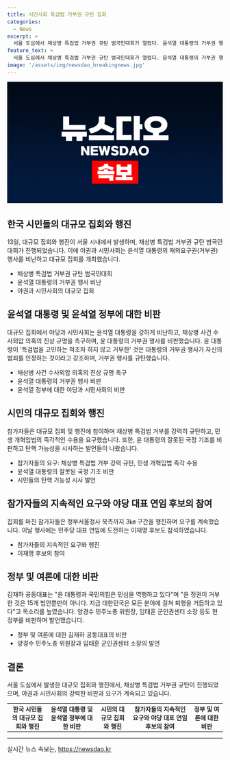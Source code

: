 ```yaml
---
title: 시민사회 특검법 거부권 규탄 집회
categories:
  - News
excerpt: >
  서울 도심에서 채상병 특검법 거부권 규탄 범국민대회가 열렸다. 윤석열 대통령의 거부권 행사를 비난하고, 탄핵 가능성을 시사하는 발언도 나왔다. 참가자들은 거부 강력 규탄을 외치며 집회를 진행했고, 민주당 대표 연임에 도전하는 이재명 후보도 참석했다. 군인권센터 등의 단체도 현 정권을 비판하는 발언을 펼쳤다. 경찰은 3천 명이 참가한 것으로 추산했으며, 집회 참가자들은 정부서울청사 북측까지 3㎞ 구간을 행진했다.
feature_text: >
  서울 도심에서 채상병 특검법 거부권 규탄 범국민대회가 열렸다. 윤석열 대통령의 거부권 행사를 비난하고, 탄핵 가능성을 시사하는 발언도 나왔다. 참가자들은 거부 강력 규탄을 외치며 집회를 진행했고, 민주당 대표 연임에 도전하는 이재명 후보도 참석했다. 군인권센터 등의 단체도 현 정권을 비판하는 발언을 펼쳤다. 경찰은 3천 명이 참가한 것으로 추산했으며, 집회 참가자들은 정부서울청사 북측까지 3㎞ 구간을 행진했다.
image: '/assets/img/newsdao_breakingnews.jpg'
---
```


<p><img src="/assets/img/newsdao_breakingnews.jpg" alt="ontimetimes 속보" /></p>

<h2 data-ke-size="size26">한국 시민들의 대규모 집회와 행진</h2>

<p data-ke-size="size16">13일, 대규모 집회와 행진이 서울 시내에서 발생하며, 채상병 특검법 거부권 규탄 범국민대회가 진행되었습니다. 이에 야권과 시민사회는 윤석열 대통령의 재의요구권(거부권) 행사를 비난하고 대규모 집회를 개최했습니다.</p>

<ul>
<li>채상병 특검법 거부권 규탄 범국민대회</li>
<li>윤석열 대통령의 거부권 행사 비난</li>
<li>야권과 시민사회의 대규모 집회</li>
</ul>

<h2 data-ke-size="size26">윤석열 대통령 및 윤석열 정부에 대한 비판</h2>

<p data-ke-size="size16">대규모 집회에서 야당과 시민사회는 윤석열 대통령을 강하게 비난하고, 채상병 사건 수사외압 의혹의 진상 규명을 촉구하며, 윤 대통령의 거부권 행사를 비판했습니다. 윤 대통령이 '특검법을 고민하는 척조차 하지 않고 거부한' 것은 대통령의 거부권 행사가 자신의 범죄를 인정하는 것이라고 강조하며, 거부권 행사를 규탄했습니다.</p>

<ul>
<li>채상병 사건 수사외압 의혹의 진상 규명 촉구</li>
<li>윤석열 대통령의 거부권 행사 비판</li>
<li>윤석열 정부에 대한 야당과 시민사회의 비판</li>
</ul>

<h2 data-ke-size="size26">시민의 대규모 집회와 행진</h2>

<p data-ke-size="size16">참가자들은 대규모 집회 및 행진에 참여하며 채상병 특검법 거부를 강력히 규탄하고, 민생 개혁입법의 즉각적인 수용을 요구했습니다. 또한, 윤 대통령의 잘못된 국정 기조를 비판하고 탄핵 가능성을 시사하는 발언들이 나왔습니다.</p>

<ul>
<li>참가자들의 요구: 채상병 특검법 거부 강력 규탄, 민생 개혁입법 즉각 수용</li>
<li>윤석열 대통령의 잘못된 국정 기조 비판</li>
<li>시민들의 탄핵 가능성 시사 발언</li>
</ul>

<h2 data-ke-size="size26">참가자들의 지속적인 요구와 야당 대표 연임 후보의 참여</h2>

<p data-ke-size="size16">집회를 마친 참가자들은 정부서울청사 북측까지 3㎞ 구간을 행진하며 요구를 계속했습니다. 이날 행사에는 민주당 대표 연임에 도전하는 이재명 후보도 참석하였습니다.</p>

<ul>
<li>참가자들의 지속적인 요구와 행진</li>
<li>이재명 후보의 참여</li>
</ul>

<h2 data-ke-size="size26">정부 및 여론에 대한 비판</h2>

<p data-ke-size="size16">김재하 공동대표는 "윤 대통령과 국민의힘은 민심을 역행하고 있다"며 "윤 정권이 거부한 것은 15개 법안뿐만이 아니다. 지금 대한민국은 모든 분야에 걸쳐 퇴행을 거듭하고 있다"고 목소리를 높였습니다. 양경수 민주노총 위원장, 임태훈 군인권센터 소장 등도 현 정부를 비판하며 발언했습니다.</p>

<ul>
<li>정부 및 여론에 대한 김재하 공동대표의 비판</li>
<li>양경수 민주노총 위원장과 임태훈 군인권센터 소장의 발언</li>
</ul>

<h2 data-ke-size="size26">결론</h2>

<p data-ke-size="size16">서울 도심에서 발생한 대규모 집회와 행진에서, 채상병 특검법 거부권 규탄이 진행되었으며, 야권과 시민사회의 강력한 비판과 요구가 계속되고 있습니다.</p>

<table>
<tbody>
<tr>
<td style="text-align: center; height: 17px;"><b>한국 시민들의 대규모 집회와 행진</b></td>
<td style="text-align: center; height: 17px;"><b>윤석열 대통령 및 윤석열 정부에 대한 비판</b></td>
<td style="text-align: center; height: 17px;"><b>시민의 대규모 집회와 행진</b></td>
<td style="text-align: center; height: 17px;"><b>참가자들의 지속적인 요구와 야당 대표 연임 후보의 참여</b></td>
<td style="text-align: center; height: 17px;"><b>정부 및 여론에 대한 비판</b></td>
</tr>
</tbody>
</table>

<hr>
실시간 뉴스 속보는, <a href="https://newsdao.kr" rel="dofollow">https://newsdao.kr</a>


